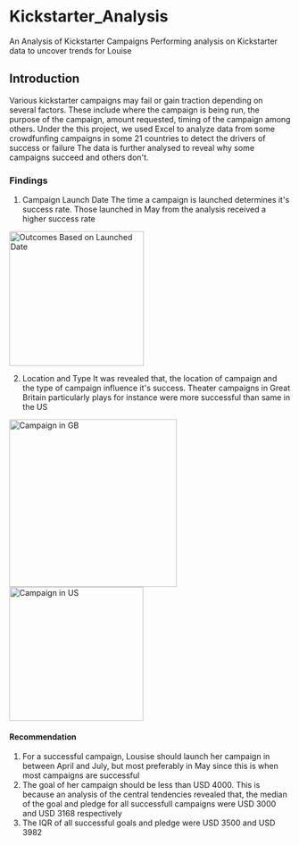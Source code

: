# Kickstarter_Analysis
An Analysis of Kickstarter Campaigns
Performing analysis on Kickstarter data to uncover trends for Louise
## Introduction

Various kickstarter campaigns may fail or gain traction depending on several factors. These include where the campaign is being run, the purpose of the campaign, amount requested, timing of the campaign among others. Under the this project, we used Excel to analyze data from some crowdfunfing campaigns in some 21 countries to detect the drivers of success or failure
The data is further analysed to reveal  why some campaigns succeed and others don't.

### Findings

1. Campaign Launch Date
The time a campaign is launched determines it's success rate. Those launched in May from the analysis received a higher success rate
<img width="241" alt="Outcomes Based on Launched Date" src="https://user-images.githubusercontent.com/57429123/155905088-2c3731d9-4d46-48d0-8fc4-c1d98ba82ae5.png">

2. Location and Type
It was revealed that, the location of campaign and the type of campaign influence it's success. Theater campaigns in Great Britain particularly plays for instance were more successful than same in the US
<img width="300" alt="Campaign in GB" src="https://user-images.githubusercontent.com/57429123/155905452-8f09586e-0cc8-4801-bf53-acc36b808466.png">
<img width="240" alt="Campaign in US" src="https://user-images.githubusercontent.com/57429123/155905456-3f38ce3c-6dd0-43bc-b878-50f4aea73fe7.png">

#### Recommendation
1. For a successful campaign, Lousise should launch her campaign in between April and July, but most preferably in May since this is when most campaigns are successful
2. The goal of her campaign should be less than USD 4000. This is because an analysis of the central tendencies revealed that, the median of the goal and pledge for all successfull campaigns were USD 3000 and USD 3168 respectively
3. The IQR of all successful goals and pledge were USD 3500 and USD 3982
